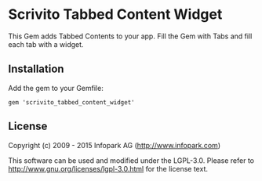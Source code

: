 # Scrivito Tabbed Content Widget

This Gem adds Tabbed Contents to your app. Fill the Gem with Tabs and fill each tab with a widget.

## Installation

Add the gem to your Gemfile:

    gem 'scrivito_tabbed_content_widget'

## License

Copyright (c) 2009 - 2015 Infopark AG (http://www.infopark.com)

This software can be used and modified under the LGPL-3.0. Please refer to http://www.gnu.org/licenses/lgpl-3.0.html for the license text.

